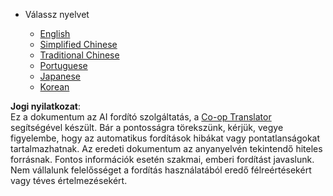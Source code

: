 <!--
CO_OP_TRANSLATOR_METADATA:
{
  "original_hash": "55168a94c75ef46d671743c607f8f9ff",
  "translation_date": "2025-07-09T19:17:21+00:00",
  "source_file": "docs/_navbar.md",
  "language_code": "hu"
}
-->
* Válassz nyelvet

    * [English](../../../../../../..)
    * [Simplified Chinese](../../../../../../../translations/zh)
    * [Traditional Chinese](../../../../../../../translations/tw)
    * [Portuguese](../../../../../../../translations/pt)
    * [Japanese](../../../../../../../translations/ja)
    * [Korean](../../../../../../../translations/ko)

**Jogi nyilatkozat**:  
Ez a dokumentum az AI fordító szolgáltatás, a [Co-op Translator](https://github.com/Azure/co-op-translator) segítségével készült. Bár a pontosságra törekszünk, kérjük, vegye figyelembe, hogy az automatikus fordítások hibákat vagy pontatlanságokat tartalmazhatnak. Az eredeti dokumentum az anyanyelvén tekintendő hiteles forrásnak. Fontos információk esetén szakmai, emberi fordítást javaslunk. Nem vállalunk felelősséget a fordítás használatából eredő félreértésekért vagy téves értelmezésekért.